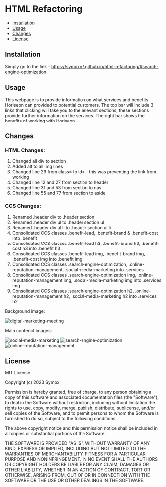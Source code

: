 # HTML Refactoring

* [Installation](#installation)
* [Usage](#usage)
* [Changes](#changes)
* [License](#license)

## Installation

Simply go to the link - https://symoxn7.github.io/html-refactoring/#search-engine-optimization

## Usage

This webpage is to provide information on what services and benefits Horiseon can provided to potential customers.
The top bar will include 3 links that clicking will take you to the relevant sections, these sections provide further information on the services. The right bar shows the benefits of working with Horiseon.

## Changes

### HTML Changes:
1. Changed all div to section
2. Added alt to all img lines
3. Changed line 29 from class= to id= - this was preventing the link from working
4. Changed line 12 and 27 from section to header
5. Changed line 31 and 53 from section to nav
6. Changed line 55 and 77 from section to aside


### CCS Changes:
1. Renamed .header div to .header section
2. Renamed .header div ul to .header section ul
3. Renamed .header div ul li to .header section ul li
4. Consolidated CCS classes .benefit-lead, .benefit-brand & .benefit-cost into .benefit
5. Consolidated CCS classes .benefit-lead h3, .benefit-brand h3, .benefit-cost h3 into .benefit h3
6. Consolidated CCS classes .benefit-lead img, .benefit-brand img, .benefit-cost img into .benefit img
7. Consolidated CCS classes .search-engine-optimization, .online-reputation-management, .social-media-marketing into .services
8. Consolidated CCS classes .search-engine-optimization img, .online-reputation-management img, .social-media-marketing img into .services img
9. Consolidated CCS classes .search-engine-optimization h2, .online-reputation-management h2, .social-media-marketing h2 into .services h2

Background image:

![digital-marketing-meeting](./assets/images/digital-marketing-meeting.jpg)

Main contenct images:

![social-media-marketing](./assets/images/social-media-marketing.jpg)
![search-engine-optimization](./assets/images/search-engine-optimization.jpg)
![online-reputation-management](./assets/images/online-reputation-management.jpg)

## License

MIT License

Copyright (c) 2023 Symox

Permission is hereby granted, free of charge, to any person obtaining a copy
of this software and associated documentation files (the "Software"), to deal
in the Software without restriction, including without limitation the rights
to use, copy, modify, merge, publish, distribute, sublicense, and/or sell
copies of the Software, and to permit persons to whom the Software is
furnished to do so, subject to the following conditions:

The above copyright notice and this permission notice shall be included in all
copies or substantial portions of the Software.

THE SOFTWARE IS PROVIDED "AS IS", WITHOUT WARRANTY OF ANY KIND, EXPRESS OR
IMPLIED, INCLUDING BUT NOT LIMITED TO THE WARRANTIES OF MERCHANTABILITY,
FITNESS FOR A PARTICULAR PURPOSE AND NONINFRINGEMENT. IN NO EVENT SHALL THE
AUTHORS OR COPYRIGHT HOLDERS BE LIABLE FOR ANY CLAIM, DAMAGES OR OTHER
LIABILITY, WHETHER IN AN ACTION OF CONTRACT, TORT OR OTHERWISE, ARISING FROM,
OUT OF OR IN CONNECTION WITH THE SOFTWARE OR THE USE OR OTHER DEALINGS IN THE
SOFTWARE.
